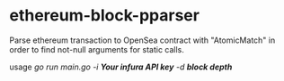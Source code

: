 # ethereum-block-pparser

Parse ethereum transaction to OpenSea contract with "AtomicMatch" in order to find not-null arguments for static calls.

usage *go run main.go -i **Your infura API key** -d  **block depth***
